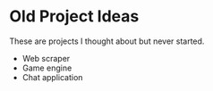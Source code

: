 # Old Project Ideas

These are projects I thought about but never started.

- Web scraper
- Game engine
- Chat application